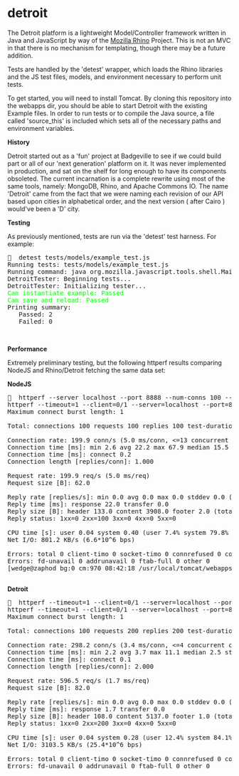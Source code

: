 # detroit


The Detroit platform is a lightweight Model/Controller framework written in Java and JavaScript by way of the <a href='https://developer.mozilla.org/en-US/docs/Mozilla/Projects/Rhino'>Mozilla Rhino</a> Project. 
This is not an MVC in that there is no mechanism for templating, though there may be a future addition.

Tests are handled by the 'detest' wrapper, which loads the Rhino libraries and the JS test files, models, and environment necessary to perform unit tests.

To get started, you will need to install Tomcat.  By cloning this repository into the webapps dir, you should be able to start Detroit with the existing Example files. In order to run tests or to compile the Java source, a file called 'source_this' is included which sets all of the necessary paths and environment variables.



<p>

<b>History</b>
<p>
Detroit started out as a 'fun' project at Badgeville to see if we could build part or all of our 'next generation' platform on it.  It was never implemented in production, and sat on the shelf for long enough to have its components obsoleted.  The current incarnation is a complete rewrite using most of the same tools, namely:  MongoDB, Rhino, and Apache Commons IO.  The name 'Detroit' came from the fact that we were naming each revision of our API based upon cities in alphabetical order, and the next version ( after Cairo ) would've been a 'D' city.

<p>
<b>Testing</b>
<p>

As previously mentioned, tests are run via the 'detest' test harness. For example:
<pre>
🍺  detest tests/models/example_test.js 
Running tests: tests/models/example_test.js
Running command: java org.mozilla.javascript.tools.shell.Main -f js/routes.js -f js/api.js -f tests/detroit_tester.js -f js/models/base.js -f js/models/example.js -f tests/models/example_test.js -f tests/finalize.js
DetroitTester: Beginning tests...
DetroitTester: Initializing tester...
<font color=#00ff00>Can instantiate example: Passed
Can save and reload: Passed</font>
Printing summary:
   Passed: 2
   Failed: 0
</pre>





<p><br>

<b>Performance</b>

Extremely preliminary testing, but the following httperf results comparing NodeJS and Rhino/Detroit fetching the same data set:


<b>NodeJS</b>
<pre>
🍺  httperf --server localhost --port 8888 --num-conns 100 --rate 200  --timeout 1 --num-calls=1
httperf --timeout=1 --client=0/1 --server=localhost --port=8888 --uri=/ --rate=200 --send-buffer=4096 --recv-buffer=16384 --num-conns=100 --num-calls=1
Maximum connect burst length: 1

Total: connections 100 requests 100 replies 100 test-duration 0.500 s

Connection rate: 199.9 conn/s (5.0 ms/conn, <=13 concurrent connections)
Connection time [ms]: min 2.6 avg 22.2 max 67.9 median 15.5 stddev 19.7
Connection time [ms]: connect 0.2
Connection length [replies/conn]: 1.000

Request rate: 199.9 req/s (5.0 ms/req)
Request size [B]: 62.0

Reply rate [replies/s]: min 0.0 avg 0.0 max 0.0 stddev 0.0 (0 samples)
Reply time [ms]: response 22.0 transfer 0.0
Reply size [B]: header 133.0 content 3908.0 footer 2.0 (total 4043.0)
Reply status: 1xx=0 2xx=100 3xx=0 4xx=0 5xx=0

CPU time [s]: user 0.04 system 0.40 (user 7.4% system 79.8% total 87.1%)
Net I/O: 801.2 KB/s (6.6*10^6 bps)

Errors: total 0 client-timo 0 socket-timo 0 connrefused 0 connreset 0
Errors: fd-unavail 0 addrunavail 0 ftab-full 0 other 0
[wedge@zaphod bg:0 cm:970 08:42:18 /usr/local/tomcat/webapps/detroit]

</pre>

<b>Detroit</b>
<pre>
🍺  httperf --timeout=1 --client=0/1 --server=localhost --port=8080 --uri=/detroit/api/examples --rate=300 --send-buffer=4096 --recv-buffer=16384 --num-conns=100 --num-calls=2
httperf --timeout=1 --client=0/1 --server=localhost --port=8080 --uri=/detroit/api/examples --rate=300 --send-buffer=4096 --recv-buffer=16384 --num-conns=100 --num-calls=2
Maximum connect burst length: 1

Total: connections 100 requests 200 replies 200 test-duration 0.335 s

Connection rate: 298.2 conn/s (3.4 ms/conn, <=4 concurrent connections)
Connection time [ms]: min 2.2 avg 3.7 max 11.1 median 2.5 stddev 1.8
Connection time [ms]: connect 0.1
Connection length [replies/conn]: 2.000

Request rate: 596.5 req/s (1.7 ms/req)
Request size [B]: 82.0

Reply rate [replies/s]: min 0.0 avg 0.0 max 0.0 stddev 0.0 (0 samples)
Reply time [ms]: response 1.7 transfer 0.0
Reply size [B]: header 108.0 content 5137.0 footer 1.0 (total 5246.0)
Reply status: 1xx=0 2xx=200 3xx=0 4xx=0 5xx=0

CPU time [s]: user 0.04 system 0.28 (user 12.4% system 84.1% total 96.5%)
Net I/O: 3103.5 KB/s (25.4*10^6 bps)

Errors: total 0 client-timo 0 socket-timo 0 connrefused 0 connreset 0
Errors: fd-unavail 0 addrunavail 0 ftab-full 0 other 0
</pre>
